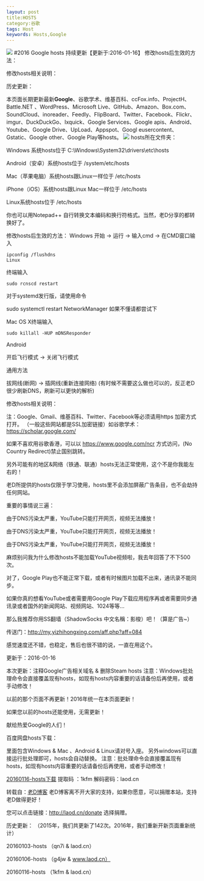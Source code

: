```yaml
---
layout: post
title:HOSTS
category:谷歌
tags: Host
keywords: Hosts,Google
---
```


![](http://ww3.sinaimg.cn/large/a78575bdgw1f03s8cg4u9j20l30at0tw.jpg)
#2016 Google hosts 持续更新【更新于:2016-01-16】
修改hosts后生效的方法：

修改hosts相关说明：

历史更新：

本页面长期更新最新**Google**、谷歌学术、维基百科、ccFox.info、ProjectH、Battle.NET 、WordPress、Microsoft Live、GitHub、Amazon、Box.com、SoundCloud、inoreader、Feedly、FlipBoard、Twitter、Facebook、Flickr、imgur、DuckDuckGo、Ixquick、Google Services、Google apis、Android、Youtube、Google Drive、UpLoad、Appspot、Googl eusercontent、Gstatic、Google other、Google Play等hosts。
![](http://ww4.sinaimg.cn/large/a78575bdgw1f03saxswolj20it0cawg3.jpg)
hosts所在文件夹：

Windows 系统hosts位于 C:\Windows\System32\drivers\etc\hosts

Android（安卓）系统hosts位于 /system/etc/hosts

Mac（苹果电脑）系统hosts跟Linux一样位于 /etc/hosts

iPhone（iOS）系统hosts跟Linux Mac一样位于 /etc/hosts

Linux系统hosts位于 /etc/hosts

你也可以用Notepad++ 自行转换文本编码和换行符格式。当然，老D分享的都转换好了。


修改hosts后生效的方法：
Windows
开始 -> 运行 -> 输入cmd -> 在CMD窗口输入

	ipconfig /flushdns
	Linux
终端输入

	sudo rcnscd restart
对于systemd发行版，请使用命令


sudo systemctl restart NetworkManager
如果不懂请都尝试下

Mac OS X终端输入

	sudo killall -HUP mDNSResponder

Android

开启飞行模式 -> 关闭飞行模式

通用方法


拔网线(断网) -> 插网线(重新连接网络)
(有时候不需要这么做也可以的，反正老D很少刷新DNS，刷新可以更快的解析)

修改hosts相关说明：



注：Google、Gmail、维基百科、Twitter、Facebook等必须请用https 加密方式打开。
（一般这些网站都是SSL加密链接）如谷歌学术：https://scholar.google.com/

如果不喜欢用谷歌香港，可以以 https://www.google.com/ncr 方式访问，(No Country Redirect)禁止国别跳转。

另外可能有的地区&网络（铁通、联通）hosts无法正常使用，这个不是你我能左右的！

老D所提供的hosts仅限于学习使用，hosts里不会添加屏蔽广告条目，也不会劫持任何网站。

重要的事情说三遍：

由于DNS污染太严重，YouTube只能打开网页，视频无法播放！

由于DNS污染太严重，YouTube只能打开网页，视频无法播放！

由于DNS污染太严重，YouTube只能打开网页，视频无法播放！

麻烦别问我为什么修改hosts不能加载YouTube视频啦，我去年回答了不下500次。

对了，Google Play也不能正常下载，或者有时候图片加载不出来，通讯录不能同步。

如果你真的想看YouTube或者需要用Google Play下载应用程序再或者需要同步通讯录或者国外的新闻网站、视频网站、1024等等…

那么我推荐你用SS翻墙（ShadowSocks 中文名稱：影梭）吧！（算是广告~）

传送门：http://my.yizhihongxing.com/aff.php?aff=084

感觉速度还不错，也稳定，售后也很不错的说，一直在用这个。

更新于：2016-01-16

本次更新：注释Google广告相关域名 & 删除Steam hosts
注意：Windows批处理命令会直接覆盖现有hosts，如现有hosts内容重要的话请备份后再使用，或者手动修改！

以前的那个页面不再更新！2016年统一在本页面更新！

如果您以前的hosts还能使用，无需更新！

献给热爱Google的人们！

百度网盘hosts下载：

里面包含Windows & Mac 、Android & Linux请对号入座。
另外windows可以直接运行批处理即可，hosts会自动替换。
注意：批处理命令会直接覆盖现有hosts，如现有hosts内容重要的话请备份后再使用，或者手动修改！

[20160116-hosts下载](http://pan.baidu.com/s/1bnOT9If)
提取码 ：1kfm   解码密码：laod.cn

转载自：[老D博客](http://laod.cn/)
老D博客离不开大家的支持，如果你愿意，可以捐赠本站，支持老D做得更好！

您可以点击链接：http://laod.cn/donate 选择捐赠。

历史更新：
（2015年，我们共更新了142次。2016年，我们重新开新页面重新统计）

20160103-hosts （qn7i  & laod.cn）

20160106-hosts （g4jw  &  www.laod.cn）

20160116-hosts （1kfm  & laod.cn）
 